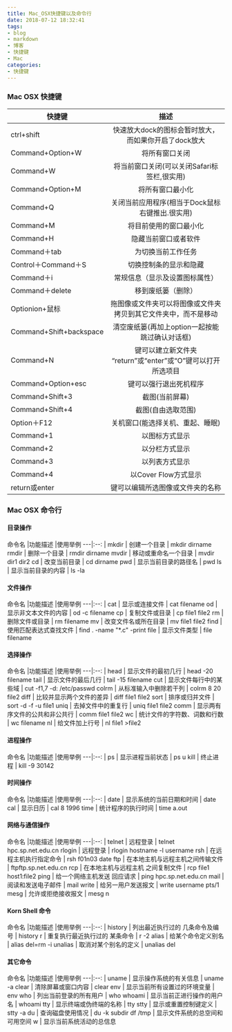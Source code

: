 ```yaml
---
title: Mac_OSX快捷键以及命令行
date: 2018-07-12 18:32:41
tags:
- blog
- markdown
- 博客 
- 快捷键
- Mac
categories:
- 快捷键
---
```


### Mac OSX 快捷键
快捷键|描述
---|:--:
ctrl+shift                                  |  快速放大dock的图标会暂时放大，而如果你开启了dock放大
Command+Option+W           |     将所有窗口关闭
Command+W                          |   将当前窗口关闭(可以关闭Safari标签栏,很实用) 
Command+Option+M           |     将所有窗口最小化 
Command+Q                           |  关闭当前应用程序(相当于Dock鼠标右键推出.很实用) 
Command+M                          |   将目前使用的窗口最小化 
Command+H                          |   隐藏当前窗口或者软件
Command＋tab                       |  为切换当前工作任务 
Control＋Command＋S        |     切换控制条的显示和隐藏
Command＋i                           |   常规信息（显示及设置图标属性） 
Command＋delete                |     移到废纸篓（删除） 
Optionion+鼠标                      |   拖图像或文件夹可以将图像或文件夹拷贝到其它文件夹中，而不是移动
Command+Shift+backspace  |   清空废纸篓(再加上option一起按能跳过确认对话框)
Command+N                            | 键可以建立新文件夹 “return”或“enter”或“O”键可以打开所选项目
Command+Option+esc           |  键可以强行退出死机程序 
Command+Shift+3                  |  截图(当前屏幕)
Command+Shift+4                 |  截图(自由选取范围)
Option＋F12                            | 关机窗口(能选择关机、重起、睡眠) 
Command+1                            | 以图标方式显示
Command+2                             |以分栏方式显示
Command+3                            | 以列表方式显示
Command+4                             |以Cover Flow方式显示
return或enter                           | 键可以编辑所选图像或文件夹的名称

<!--more-->

### Mac OSX 命令行

#### 目录操作
命令名  |功能描述 |使用举例
---|:--: |
mkdir               |         创建一个目录                            |           mkdir dirname
rmdir                |         删除一个目录                            |           rmdir dirname
mvdir                |        移动或重命名一个目录               |          mvdir dir1 dir2
cd                       |     改变当前目录                                 |      cd dirname
pwd                    |      显示当前目录的路径名                |          pwd
ls                        |      显示当前目录的内容                     |        ls -la

#### 文件操作
命令名  |功能描述 |使用举例
---|:--: |
cat               |                       显示或连接文件                   |    cat filename
od                 |                      显示非文本文件的内容        |    od -c filename
cp                  |                    复制文件或目录                     |   cp file1 file2
rm                |                     删除文件或目录                     |    rm filename
mv                |                    改变文件名或所在目录           |    mv file1 file2
find                |                  使用匹配表达式查找文件         |    find . -name "*.c" -print
file                 |                 显示文件类型                              |  file filename

#### 选择操作
命令名  |功能描述 |使用举例
---|:--: |
head             |                 显示文件的最初几行                  |     head -20 filename
tail                 |                显示文件的最后几行                    |   tail -15 filename
cut                 |               显示文件每行中的某些域              |   cut -f1,7 -d: /etc/passwd
colrm             |               从标准输入中删除若干列              |    colrm 8 20 file2
diff                  |              比较并显示两个文件的差异            |    diff file1 file2
sort                 |            排序或归并文件                                  |    sort -d -f -u file1
uniq                |           去掉文件中的重复行                             |     uniq file1 file2
comm             |           显示两有序文件的公共和非公共行     |         comm file1 file2
wc                    |        统计文件的字符数、词数和行数            |        wc filename
nl                     |        给文件加上行号                                       |  nl file1 >file2

#### 进程操作
命令名  |功能描述 |使用举例
---|:--: |
ps          |                 显示进程当前状态                   |                  ps u
kill           |              终止进程                                     |                kill -9 30142

#### 时间操作
命令名  |功能描述 |使用举例
---|:--: |
date     |               显示系统的当前日期和时间         |                  date
cal         |                          显示日历                              |         cal 8 1996
time      |                   统计程序的执行时间                   |         time a.out

#### 网络与通信操作
命令名  |功能描述 |使用举例
---|:--: |
telnet      |                            远程登录                          |       telnet hpc.sp.net.edu.cn
rlogin       |                          远程登录                            |     rlogin hostname -l username
rsh            |           在远程主机执行指定命令                 |            rsh f01n03 date
ftp               |    在本地主机与远程主机之间传输文件    |            ftpftp.sp.net.edu.cn
rcp             |    在本地主机与远程主机 之间复制文件     |          rcp file1 host1:file2
ping           |        给一个网络主机发送 回应请求             |      ping hpc.sp.net.edu.cn
mail            |              阅读和发送电子邮件                       |                   mail
write           |           给另一用户发送报文                          |        write username pts/1
mesg           |        允许或拒绝接收报文                              |                   mesg n

#### Korn Shell 命令
命令名  |功能描述 |使用举例
---|:--: |
history      |         列出最近执行过的 几条命令及编号        |               history
r                  |       重复执行最近执行过的 某条命令              |             r -2
alias            |                给某个命令定义别名                         |         alias del=rm -i
unalias        |             取消对某个别名的定义                        |          unalias del

#### 其它命令
命令名  |功能描述 |使用举例
---|:--: |
uname         |            显示操作系统的有关信息                          |    uname -a
clear              |         清除屏幕或窗口内容                                    |    clear
env                 |       显示当前所有设置过的环境变量                   |      env
who                 |      列出当前登录的所有用户                               |     who
whoami         |         显示当前正进行操作的用户名                      |        whoami
tty                   |      显示终端或伪终端的名称                                 |        tty
stty                  |       显示或重置控制键定义                                   |     stty -a
du                    |              查询磁盘使用情况                                    |   du -k subdir
df /tmp            |              显示文件系统的总空间和可用空间
w                       |           显示当前系统活动的总信息








